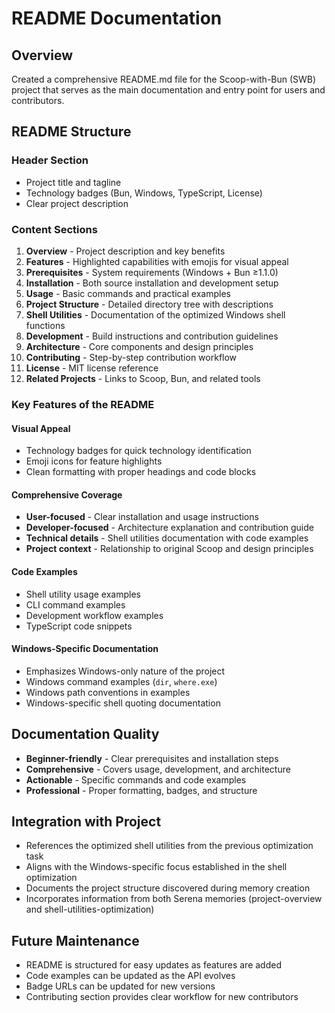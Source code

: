 # README Documentation

## Overview
Created a comprehensive README.md file for the Scoop-with-Bun (SWB) project that serves as the main documentation and entry point for users and contributors.

## README Structure

### Header Section
- Project title and tagline
- Technology badges (Bun, Windows, TypeScript, License)
- Clear project description

### Content Sections
1. **Overview** - Project description and key benefits
2. **Features** - Highlighted capabilities with emojis for visual appeal
3. **Prerequisites** - System requirements (Windows + Bun ≥1.1.0)
4. **Installation** - Both source installation and development setup
5. **Usage** - Basic commands and practical examples
6. **Project Structure** - Detailed directory tree with descriptions
7. **Shell Utilities** - Documentation of the optimized Windows shell functions
8. **Development** - Build instructions and contribution guidelines
9. **Architecture** - Core components and design principles
10. **Contributing** - Step-by-step contribution workflow
11. **License** - MIT license reference
12. **Related Projects** - Links to Scoop, Bun, and related tools

### Key Features of the README

#### Visual Appeal
- Technology badges for quick technology identification
- Emoji icons for feature highlights
- Clean formatting with proper headings and code blocks

#### Comprehensive Coverage
- **User-focused** - Clear installation and usage instructions
- **Developer-focused** - Architecture explanation and contribution guide
- **Technical details** - Shell utilities documentation with code examples
- **Project context** - Relationship to original Scoop and design principles

#### Code Examples
- Shell utility usage examples
- CLI command examples
- Development workflow examples
- TypeScript code snippets

#### Windows-Specific Documentation
- Emphasizes Windows-only nature of the project
- Windows command examples (`dir`, `where.exe`)
- Windows path conventions in examples
- Windows-specific shell quoting documentation

## Documentation Quality
- **Beginner-friendly** - Clear prerequisites and installation steps
- **Comprehensive** - Covers usage, development, and architecture
- **Actionable** - Specific commands and code examples
- **Professional** - Proper formatting, badges, and structure

## Integration with Project
- References the optimized shell utilities from the previous optimization task
- Aligns with the Windows-specific focus established in the shell optimization
- Documents the project structure discovered during memory creation
- Incorporates information from both Serena memories (project-overview and shell-utilities-optimization)

## Future Maintenance
- README is structured for easy updates as features are added
- Code examples can be updated as the API evolves
- Badge URLs can be updated for new versions
- Contributing section provides clear workflow for new contributors